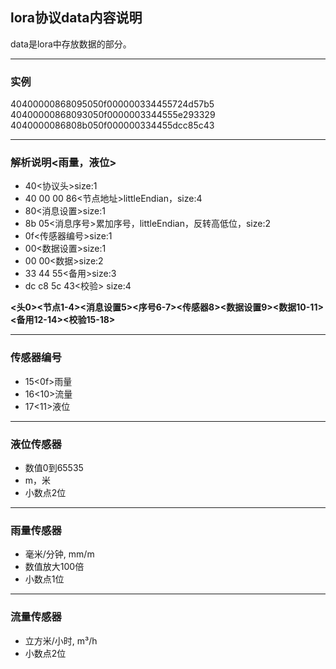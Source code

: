 ## lora协议data内容说明

data是lora中存放数据的部分。

---

### 实例
40400000868095050f000000334455724d57b5  
40400000868093050f0000003344555e293329  
4040000086808b050f000000334455dcc85c43   

---

### 解析说明<雨量，液位>
- 40<协议头>size:1  
- 40 00 00 86<节点地址>littleEndian，size:4  
- 80<消息设置>size:1
- 8b 05<消息序号>累加序号，littleEndian，反转高低位，size:2  
- 0f<传感器编号>size:1  
- 00<数据设置>size:1  
- 00 00<数据>size:2  
- 33 44 55<备用>size:3   
- dc c8 5c 43<校验> size:4  

**<头0><节点1-4><消息设置5><序号6-7><传感器8><数据设置9><数据10-11><备用12-14><校验15-18>**

---

### 传感器编号
- 15<0f>雨量
- 16<10>流量
- 17<11>液位

---

### 液位传感器
- 数值0到65535
- m，米
- 小数点2位

---

### 雨量传感器
- 毫米/分钟, mm/m
- 数值放大100倍
- 小数点1位

---

### 流量传感器
- 立方米/小时, m³/h
- 小数点2位
